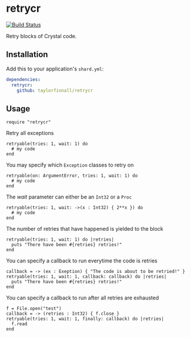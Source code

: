 # retrycr
[![Build Status](https://travis-ci.org/taylorfinnell/retrycr.svg?branch=master)](https://travis-ci.org/taylorfinnell/retrycr)

Retry blocks of Crystal code.

## Installation

Add this to your application's `shard.yml`:

```yaml
dependencies:
  retrycr:
    github: taylorfinnall/retrycr
```

## Usage

```crystal
require "retrycr"
```

Retry all exceptions

```crystal
retryable(tries: 1, wait: 1) do
  # my code
end
```

You may specify which `Exception` classes to retry on
```crystal
retryable(on: ArgumentError, tries: 1, wait: 1) do
  # my code
end
```

The *wait* parameter can either be an `Int32` or a `Proc`
```crystal
retryable(tries: 1, wait: ->(x : Int32) { 2**x }) do
  # my code
end
```

The number of retries that have happened is yielded to the block
```crystal
retryable(tries: 1, wait: 1) do |retries|
  puts "There have been #{retries} retries!"
end
```

You can specify a callback to run everytime the code is retries
```crystal
callback = -> (ex : Exeption) { "The code is about to be retried!" }
retryable(tries: 1, wait: 1, callback: callback) do |retries|
  puts "There have been #{retries} retries!"
end
```

You can specify a callback to run after all retries are exhausted
```crystal
f = File.open("test")
callback = -> (retries : Int32) { f.close }
retryable(tries: 1, wait: 1, finally: callback) do |retries|
  f.read
end
```
